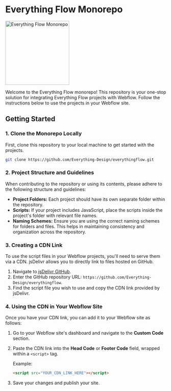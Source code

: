 # Everything Flow Monorepo
<img src="https://github.com/Everything-Design/everythingflow/assets/154067265/1c29e213-d355-46d0-a9a3-deb8732cabf7" width="200" alt="Everything Flow Monorepo">

Welcome to the Everything Flow monorepo! This repository is your one-stop solution for integrating Everything Flow projects with Webflow. Follow the instructions below to use the projects in your Webflow site.

## Getting Started

### 1. Clone the Monorepo Locally

First, clone this repository to your local machine to get started with the projects.

```bash
git clone https://github.com/Everything-Design/everythingflow.git
```

### 2. Project Structure and Guidelines

When contributing to the repository or using its contents, please adhere to the following structure and guidelines:

- **Project Folders:** Each project should have its own separate folder within the repository.
- **Scripts:** If your project includes JavaScript, place the scripts inside the project's folder with relevant file names.
- **Naming Schemes:** Ensure you are using the correct naming schemes for folders and files. This helps in maintaining consistency and organization across the repository.

### 3. Creating a CDN Link

To use the script files in your Webflow projects, you'll need to serve them via a CDN. jsDelivr allows you to directly link to files hosted on GitHub.

1. Navigate to [jsDelivr GitHub](https://www.jsdelivr.com/github).
2. Enter the GitHub repository URL: `https://github.com/Everything-Design/everythingflow`.
3. Find the script file you wish to use and copy the CDN link provided by jsDelivr.

### 4. Using the CDN in Your Webflow Site

Once you have your CDN link, you can add it to your Webflow site as follows:

1. Go to your Webflow site's dashboard and navigate to the **Custom Code** section.
2. Paste the CDN link into the **Head Code** or **Footer Code** field, wrapped within a `<script>` tag.
   
   Example:
   ```html
   <script src="YOUR_CDN_LINK_HERE"></script>
   ```
3. Save your changes and publish your site.

